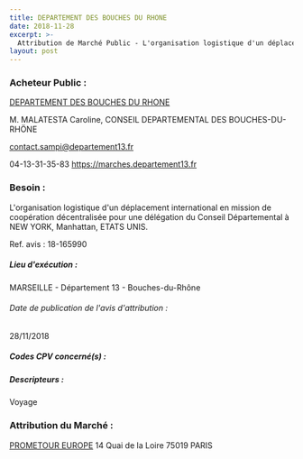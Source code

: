 ```yaml
---
title: DEPARTEMENT DES BOUCHES DU RHONE
date: 2018-11-28
excerpt: >-
  Attribution de Marché Public - L'organisation logistique d'un déplacement international en mission de coopération décentralisée pour une délégation du Conseil Départemental à NEW YORK, Manhattan, ETATS UNIS.
layout: post
---
```


### Acheteur Public : 
<a href="/acheteur-33/siren-221300015"> DEPARTEMENT DES BOUCHES DU RHONE</a><br/>

M. MALATESTA Caroline, CONSEIL DEPARTEMENTAL DES BOUCHES-DU-RHÖNE

contact.sampi@departement13.fr

04-13-31-35-83
https://marches.departement13.fr
### Besoin :

L'organisation logistique d'un déplacement international en mission de coopération décentralisée pour une délégation du Conseil Départemental à NEW YORK, Manhattan, ETATS UNIS.

Ref. avis : 18-165990


##### Lieu d'exécution :

MARSEILLE - Département 13 - Bouches-du-Rhône

###### Date de publication de l'avis d'attribution : 
28/11/2018

##### Codes CPV concerné(s) :

##### Descripteurs :
Voyage <br/>

### Attribution du Marché :
<a href="/entreprise-260/siren-419535562"> PROMETOUR EUROPE</a>    14 Quai de la Loire 75019 PARIS <br/>
